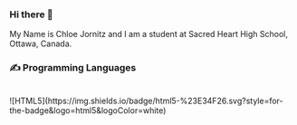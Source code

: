 ### Hi there 👋
My Name is Chloe Jornitz and I am a student at Sacred Heart High School, Ottawa, Canada.

### ✍ Programming Languages
<br>
![HTML5](https://img.shields.io/badge/html5-%23E34F26.svg?style=for-the-badge&logo=html5&logoColor=white)
